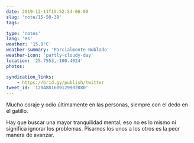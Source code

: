 ```yaml
---
date: 2019-12-11T15:52:54-06:00
slug: 'note/15-50-38'
tags:

type: 'notes'
lang: 'es'
weather: '15.9°C'
weather-summary: 'Parcialmente Nublado'
weather-icon: 'partly-cloudy-day'
location: '25.7553,-100.4024'
photos:

syndication_links:
    - https://brid.gy/publish/twitter
tweet_id: '1204881609129902080'
---
```

Mucho coraje y odio últimamente en las personas, siempre con el dedo en el gatillo.

Hay que buscar una mayor tranquilidad mental, eso no es lo mismo ni significa ignorar los problemas. Pisarnos los unos a los otros es la peor manera de avanzar.
